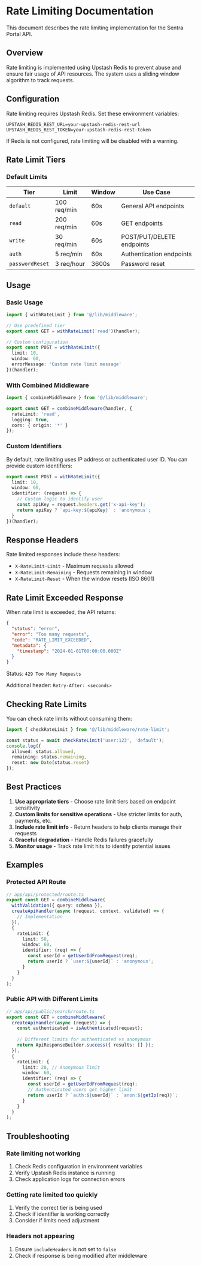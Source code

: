 # Rate Limiting Documentation

This document describes the rate limiting implementation for the Sentra Portal API.

## Overview

Rate limiting is implemented using Upstash Redis to prevent abuse and ensure fair usage of API resources. The system uses a sliding window algorithm to track requests.

## Configuration

Rate limiting requires Upstash Redis. Set these environment variables:

```env
UPSTASH_REDIS_REST_URL=your-upstash-redis-rest-url
UPSTASH_REDIS_REST_TOKEN=your-upstash-redis-rest-token
```

If Redis is not configured, rate limiting will be disabled with a warning.

## Rate Limit Tiers

### Default Limits

| Tier | Limit | Window | Use Case |
|------|-------|--------|----------|
| `default` | 100 req/min | 60s | General API endpoints |
| `read` | 200 req/min | 60s | GET endpoints |
| `write` | 30 req/min | 60s | POST/PUT/DELETE endpoints |
| `auth` | 5 req/min | 60s | Authentication endpoints |
| `passwordReset` | 3 req/hour | 3600s | Password reset |

## Usage

### Basic Usage

```typescript
import { withRateLimit } from '@/lib/middleware';

// Use predefined tier
export const GET = withRateLimit('read')(handler);

// Custom configuration
export const POST = withRateLimit({
  limit: 10,
  window: 60,
  errorMessage: 'Custom rate limit message'
})(handler);
```

### With Combined Middleware

```typescript
import { combineMiddleware } from '@/lib/middleware';

export const GET = combineMiddleware(handler, {
  rateLimit: 'read',
  logging: true,
  cors: { origin: '*' }
});
```

### Custom Identifiers

By default, rate limiting uses IP address or authenticated user ID. You can provide custom identifiers:

```typescript
export const POST = withRateLimit({
  limit: 10,
  window: 60,
  identifier: (request) => {
    // Custom logic to identify user
    const apiKey = request.headers.get('x-api-key');
    return apiKey ? `api-key:${apiKey}` : 'anonymous';
  }
})(handler);
```

## Response Headers

Rate limited responses include these headers:

- `X-RateLimit-Limit` - Maximum requests allowed
- `X-RateLimit-Remaining` - Requests remaining in window
- `X-RateLimit-Reset` - When the window resets (ISO 8601)

## Rate Limit Exceeded Response

When rate limit is exceeded, the API returns:

```json
{
  "status": "error",
  "error": "Too many requests",
  "code": "RATE_LIMIT_EXCEEDED",
  "metadata": {
    "timestamp": "2024-01-01T00:00:00.000Z"
  }
}
```

Status: `429 Too Many Requests`

Additional header: `Retry-After: <seconds>`

## Checking Rate Limits

You can check rate limits without consuming them:

```typescript
import { checkRateLimit } from '@/lib/middleware/rate-limit';

const status = await checkRateLimit('user:123', 'default');
console.log({
  allowed: status.allowed,
  remaining: status.remaining,
  reset: new Date(status.reset)
});
```

## Best Practices

1. **Use appropriate tiers** - Choose rate limit tiers based on endpoint sensitivity
2. **Custom limits for sensitive operations** - Use stricter limits for auth, payments, etc.
3. **Include rate limit info** - Return headers to help clients manage their requests
4. **Graceful degradation** - Handle Redis failures gracefully
5. **Monitor usage** - Track rate limit hits to identify potential issues

## Examples

### Protected API Route

```typescript
// app/api/protected/route.ts
export const GET = combineMiddleware(
  withValidation({ query: schema }),
  createApiHandler(async (request, context, validated) => {
    // Implementation
  }),
  {
    rateLimit: {
      limit: 50,
      window: 60,
      identifier: (req) => {
        const userId = getUserIdFromRequest(req);
        return userId ? `user:${userId}` : 'anonymous';
      }
    }
  }
);
```

### Public API with Different Limits

```typescript
// app/api/public/search/route.ts
export const GET = combineMiddleware(
  createApiHandler(async (request) => {
    const authenticated = isAuthenticated(request);
    
    // Different limits for authenticated vs anonymous
    return ApiResponseBuilder.success({ results: [] });
  }),
  {
    rateLimit: {
      limit: 20, // Anonymous limit
      window: 60,
      identifier: (req) => {
        const userId = getUserIdFromRequest(req);
        // Authenticated users get higher limit
        return userId ? `auth:${userId}` : `anon:${getIp(req)}`;
      }
    }
  }
);
```

## Troubleshooting

### Rate limiting not working

1. Check Redis configuration in environment variables
2. Verify Upstash Redis instance is running
3. Check application logs for connection errors

### Getting rate limited too quickly

1. Verify the correct tier is being used
2. Check if identifier is working correctly
3. Consider if limits need adjustment

### Headers not appearing

1. Ensure `includeHeaders` is not set to `false`
2. Check if response is being modified after middleware